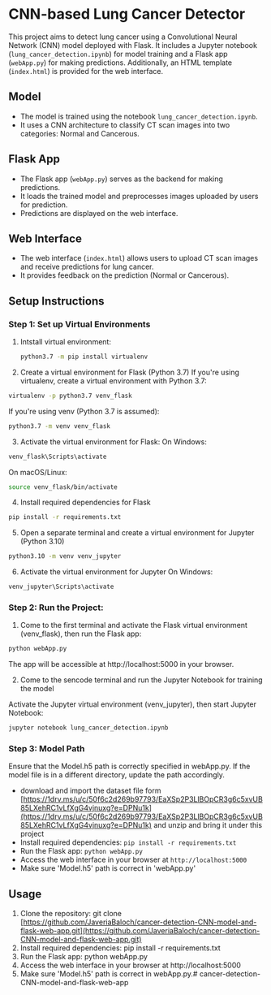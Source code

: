 
# CNN-based Lung Cancer Detector

This project aims to detect lung cancer using a Convolutional Neural Network (CNN) model deployed with Flask. It includes a Jupyter notebook (`lung_cancer_detection.ipynb`) for model training and a Flask app (`webApp.py`) for making predictions. Additionally, an HTML template (`index.html`) is provided for the web interface.

## Model
- The model is trained using the notebook `lung_cancer_detection.ipynb`.
- It uses a CNN architecture to classify CT scan images into two categories: Normal and Cancerous.

## Flask App
- The Flask app (`webApp.py`) serves as the backend for making predictions.
- It loads the trained model and preprocesses images uploaded by users for prediction.
- Predictions are displayed on the web interface.

## Web Interface
- The web interface (`index.html`) allows users to upload CT scan images and receive predictions for lung cancer.
- It provides feedback on the prediction (Normal or Cancerous).

## Setup Instructions

### Step 1: Set up Virtual Environments
1. Intstall virtual environment:
   ```bash
   python3.7 -m pip install virtualenv
   ```

2. Create a virtual environment for Flask (Python 3.7)
If you're using virtualenv, create a virtual environment with Python 3.7:
```bash 
virtualenv -p python3.7 venv_flask
```

If you're using venv (Python 3.7 is assumed):
```bash
python3.7 -m venv venv_flask
```
3. Activate the virtual environment for Flask:
On Windows:
```bash
venv_flask\Scripts\activate
```
On macOS/Linux:
```bash
source venv_flask/bin/activate
```
4. Install required dependencies for Flask
```bash
pip install -r requirements.txt
```
5. Open a separate terminal and create a virtual environment for Jupyter (Python 3.10)
```bash
python3.10 -m venv venv_jupyter
```
6. Activate the virtual environment for Jupyter
On Windows:
```bash 
venv_jupyter\Scripts\activate
```


###  Step 2: Run the Project:
1. Come to the first terminal and activate the Flask virtual environment (venv_flask), then run the Flask app:
```bash
python webApp.py
```
The app will be accessible at http://localhost:5000 in your browser.

2. Come to the sencode terminal and run the Jupyter Notebook for training the model

Activate the Jupyter virtual environment (venv_jupyter), then start Jupyter Notebook:
```bash 
jupyter notebook lung_cancer_detection.ipynb
```

### Step 3: Model Path
Ensure that the Model.h5 path is correctly specified in webApp.py. If the model file is in a different directory, update the path accordingly.
- download and import the dataset file form [https://1drv.ms/u/c/50f6c2d269b97793/EaXSp2P3LlBOpCR3g6c5xvUB85LXehRC1vLfXgG4vjnuxg?e=DPNu1k](https://1drv.ms/u/c/50f6c2d269b97793/EaXSp2P3LlBOpCR3g6c5xvUB85LXehRC1vLfXgG4vjnuxg?e=DPNu1k) and unzip and bring it under this project
- Install required dependencies: `pip install -r requirements.txt`
- Run the Flask app: `python webApp.py`
- Access the web interface in your browser at `http://localhost:5000`
- Make sure 'Model.h5' path is correct in 'webApp.py'

## Usage
1. Clone the repository: git clone [https://github.com/JaveriaBaloch/cancer-detection-CNN-model-and-flask-web-app.git](https://github.com/JaveriaBaloch/cancer-detection-CNN-model-and-flask-web-app.git)
2. Install required dependencies: pip install -r requirements.txt
3. Run the Flask app: python webApp.py
4. Access the web interface in your browser at http://localhost:5000
5. Make sure 'Model.h5' path is correct in webApp.py.# cancer-detection-CNN-model-and-flask-web-app
